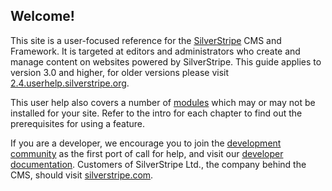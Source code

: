 ## Welcome!

This site is a user-focused reference for the [SilverStripe](http://www.silverstripe.org/introduction/) CMS and Framework.
It is targeted at editors and administrators who create and manage content on websites powered by SilverStripe.
This guide applies to version 3.0 and higher, for older versions please visit [2.4.userhelp.silverstripe.org](http://2.4.userhelp.silverstripe.org/).

This user help also covers a number of [modules](http://addons.silverstripe.org/)
which may or may not be installed for your site. 
Refer to the intro for each chapter to find out the prerequisites for using a feature.

If you are a developer, we encourage you to join the 
[development community](http://www.silverstripe.org/community/forums/) as the first port of call for help,
and visit our [developer documentation](http://docs.silverstripe.org).
Customers of SilverStripe Ltd., the company behind the CMS, should visit [silverstripe.com](http://www.silverstripe.com/).
